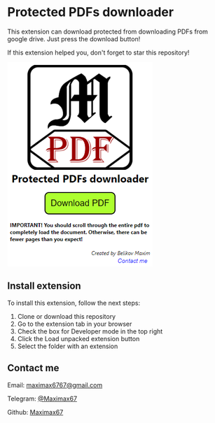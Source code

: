 # Protected PDFs downloader

This extension can download protected from downloading PDFs from google drive. Just press the download button!

If this extension helped you, don't forget to star this repository!

![Extension view](image.png)

## Install extension

To install this extension, follow the next steps:
1. Clone or download this repository
2. Go to the extension tab in your browser
3. Check the box for Developer mode in the top right
4. Click the Load unpacked extension button
5. Select the folder with an extension

## Contact me

Email: [maximax6767@gmail.com](mailto:maximax6767@gmail.com)

Telegram: [@Maximax67](https://t.me/Maximax67)

Github: [Maximax67](https://github.com/Maximax67)
